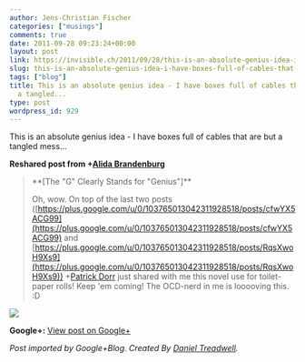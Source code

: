 ```yaml
---
author: Jens-Christian Fischer
categories: ["musings"]
comments: true
date: 2011-09-28 09:23:24+00:00
layout: post
link: https://invisible.ch/2011/09/28/this-is-an-absolute-genius-idea-i-have-boxes-full-of-cables-that-are-but-a-tangled/
slug: this-is-an-absolute-genius-idea-i-have-boxes-full-of-cables-that-are-but-a-tangled
tags: ["blog"]
title: This is an absolute genius idea - I have boxes full of cables that are but
  a tangled...
type: post
wordpress_id: 929
---
```


This is an absolute genius idea - I have boxes full of cables that are but a tangled mess...  
  
**Reshared post from +[Alida Brandenburg](https://plus.google.com/103765013042311928518)**  


<blockquote>**[The "G" Clearly Stands for "Genius"]**  
  
Oh, wow. On top of the last two posts ([https://plus.google.com/u/0/103765013042311928518/posts/cfwYX5ACG99](https://plus.google.com/u/0/103765013042311928518/posts/cfwYX5ACG99) and [https://plus.google.com/u/0/103765013042311928518/posts/RqsXwoH9Xs9](https://plus.google.com/u/0/103765013042311928518/posts/RqsXwoH9Xs9)) +[Patrick Dorr](https://plus.google.com/103127485605663084117) just shared with me this novel use for toilet-paper rolls! Keep 'em coming! The OCD-nerd in me is looooving this. :D</blockquote>

  
[![](https://lh4.googleusercontent.com/-bQRodPOk0-w/TnpqJAZNdRI/AAAAAAAAEXM/gNAQFhIajxU/paperroll.jpg)](https://lh4.googleusercontent.com/-bQRodPOk0-w/TnpqJAZNdRI/AAAAAAAAEXM/gNAQFhIajxU/paperroll.jpg)

**Google+:** [View post on Google+](https://plus.google.com/109789939743085010576/posts/RgpurLmftHH)

  
  
_Post imported by Google+Blog.  Created By [Daniel Treadwell](https://minimali.se/)._
